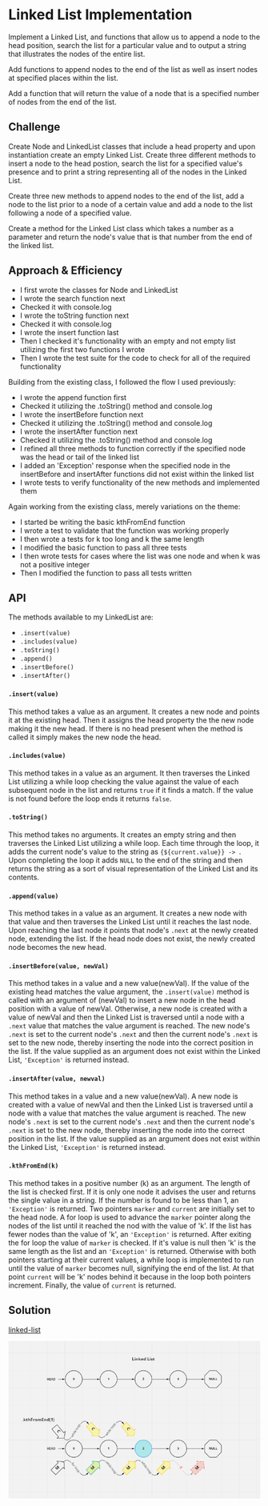 # Linked List Implementation

Implement a Linked List, and functions that allow us to append a node to the head position, search the list for a particular value and to output a string that illustrates the nodes of the entire list.

Add functions to append nodes to the end of the list as well as insert nodes at specified places within the list.

Add a function that will return the value of a node that is a specified number of nodes from the end of the list.

## Challenge

Create Node and LinkedList classes that include a head property and upon instantiation create an empty Linked List. Create three different methods to insert a node to the head postion, search the list for a specified value's presence and to print a string representing all of the nodes in the Linked List.

Create three new methods to append nodes to the end of the list, add a node to the list prior to a node of a certain value and add a node to the list following a node of a specified value.

Create a method for the Linked List class which takes a number as a parameter and return the node's value that is that number from the end of the linked list.

## Approach & Efficiency

- I first wrote the classes for Node and LinkedList
- I wrote the search function next
- Checked it with console.log
- I wrote the toString function next
- Checked it with console.log
- I wrote the insert function last
- Then I checked it's functionality with an empty and not empty list utilizing the first two functions I wrote
- Then I wrote the test suite for the code to check for all of the required functionality

Building from the existing class, I followed the flow I used previously:
- I wrote the append function first
- Checked it utilizing the .toString() method and console.log
- I wrote the insertBefore function next
- Checked it utilizing the .toString() method and console.log
- I wrote the insertAfter function next
- Checked it utilizing the .toString() method and console.log
- I refined all three methods to function correctly if the specified node was the head or tail of the linked list
- I added an 'Exception' response when the specified node in the insertBefore and insertAfter functions did not exist within the linked list
- I wrote tests to verify functionality of the new methods and implemented them

Again working from the existing class, merely variations on the theme:
- I started be writing the basic kthFromEnd function
- I wrote a test to validate that the function was working properly
- I then wrote a tests for k too long and k the same length
- I modified the basic function to pass all three tests
- I then wrote tests for cases where the list was one node and when k was not a positive integer
- Then I modified the function to pass all tests written 

## API

The methods available to my LinkedList are:
- `.insert(value)`
- `.includes(value)`
- `.toString()`
- `.append()`
- `.insertBefore()`
- `.insertAfter()`

#### `.insert(value)`

This method takes a value as an argument. It creates a new node and points it at the existing head. Then it assigns the head property the the new node making it the new head. If there is no head present when the method is called it simply makes the new node the head.

#### `.includes(value)`

This method takes in a value as an argument. It then traverses the Linked List utilizing a while loop checking the value against the value of each subsequent node in the list and returns `true` if it finds a match. If the value is not found before the loop ends it returns `false`.

#### `.toString()`

 This method takes no arguments. It creates an empty string and then traverses the Linked List utilizing a while loop. Each time through the loop, it adds the current node's value to the string as `{${current.value}} -> `. Upon completing the loop it adds `NULL` to the end of the string and then returns the string as a sort of visual representation of the Linked List and its contents.

 #### `.append(value)`

 This method takes in a value as an argument. It creates a new node with that value and then traverses the Linked List until it reaches the last node. Upon reaching the last node it points that node's `.next` at the newly created node, extending the list. If the head node does not exist, the newly created node becomes the new head.

 #### `.insertBefore(value, newVal)`

 This method takes in a value and a new value(newVal). If the value of the existing head matches the value argument, the `.insert(value)` method is called with an argument of (newVal) to insert a new node in the head position with a value of newVal. Otherwise, a new node is created with a value of newVal and then the Linked List is traversed until a node with a `.next` value that matches the value argument is reached. The new node's `.next` is set to the current node's `.next` and then the current node's `.next` is set to the new node, thereby inserting the node into the correct position in the list. If the value supplied as an argument does not exist within the Linked List, `'Exception'` is returned instead.

 #### `.insertAfter(value, newval)`

 This method takes in a value and a new value(newVal). A new node is created with a value of newVal and then the Linked List is traversed until a node with a value that matches the value argument is reached. The new node's `.next` is set to the current node's `.next` and then the current node's `.next` is set to the new node, thereby inserting the node into the correct position in the list. If the value supplied as an argument does not exist within the Linked List, `'Exception'` is returned instead.

 #### `.kthFromEnd(k)`

 This method takes in a positive number (k) as an argument. The length of the list is checked first. If it is only one node it advises the user and returns the single value in a string. If the number is found to be less than 1, an `'Exception'` is returned. Two pointers `marker` and `current` are initially set to the head node. A for loop is used to advance the `marker` pointer along the nodes of the list until it reached the nod with the value of 'k'. If the list has fewer nodes than the value of 'k', an `'Exception'` is returned. After exiting the for loop the value of `marker` is checked. If it's value is null then 'k' is the same length as the list and an `'Exception'` is returned. Otherwise with both pointers starting at their current values, a while loop is implemented to run until the value of `marker` becomes null, signifying the end of the list. At that point `current` will be 'k' nodes behind it because in the loop both pointers increment. Finally, the value of `current` is returned.

 ## Solution
[linked-list](linked-list.js)

![linked-list challenge 7 whiteboard](../../assets/linked-list-challenge-7.png)